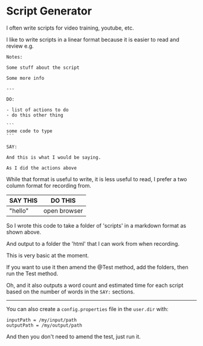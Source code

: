 # Script Generator

I often write scripts for video training, youtube, etc.

I like to write scripts in a linear format because it is easier to read and review e.g.

~~~~~~~~
Notes:

Some stuff about the script

Some more info

---

DO:

- list of actions to do
- do this other thing

```
some code to type
```

SAY:

And this is what I would be saying.

As I did the actions above
~~~~~~~~

While that format is useful to write, it is less useful to read, I prefer a two column format for recording from.

| SAY THIS | DO THIS |
|----|----|
| "hello" | open browser |

So I wrote this code to take a folder of 'scripts' in a markdown format as shown above.

And output to a folder the 'html' that I can work from when recording.

This is very basic at the moment.

If you want to use it then amend the @Test method, add the folders, then run the Test method.

Oh, and it also outputs a word count and estimated time for each script based on the number of words in the `SAY:` sections. 

---

You can also create a `config.properties` file in the `user.dir` with:

~~~~~~~~
inputPath = /my/input/path
outputPath = /my/output/path
~~~~~~~~

And then you don't need to amend the test, just run it.

